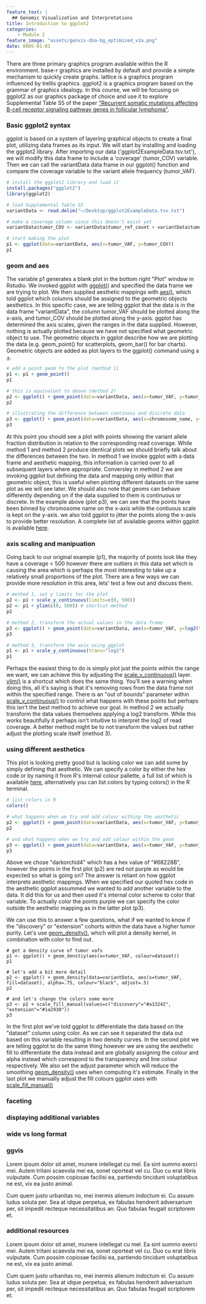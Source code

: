 ```yaml
---
feature_text: |
  ## Genomic Visualization and Interpretations
title: Introduction to ggplot2
categories:
    - Module 2
feature_image: "assets/genvis-dna-bg_optimized_v1a.png"
date: 0005-01-01
---
```


There are three primary graphics program available within the R environment. base-r graphics are installed by default and provide a simple mechanism to quickly create graphs. lattice is a graphics program influenced by trellis graphics. ggplot2 is a graphics program based on the grammar of graphics idealogy. In this course, we will be focusing on ggplot2 as our graphics package of choice and use it to explore Supplemental Table S5 of the paper ["Recurrent somatic mutations affecting B-cell receptor signaling pathway genes in follicular lymphoma"](http://www.bloodjournal.org/content/129/4/473/tab-figures-only).

### Basic ggplot2 syntax
ggplot is based on a system of layering graphical objects to create a final plot, utilizing data frames as its input. We will start by installing and loading the ggplot2 library. After importing our data ('ggplot2ExampleData.tsv.txt'), we will modify this data frame to include a 'coverage' (tumor_COV) variable. Then we can call the variantData data frame in our ggplot() function and compare the coverage variable to the variant allele frequency (tumor_VAF).

```R
# install the ggplot2 library and load it
install.packages("ggplot2")
library(ggplot2)

# load Supplemental Table S5
variantData <- read.delim("~/Desktop/ggplot2ExampleData.tsv.txt")

# make a coverage column since this doesn't exist yet
variantData$tumor_COV <- variantData$tumor_ref_count + variantData$tumor_var_count

# start making the plot
p1 <- ggplot(data=variantData, aes(x=tumor_VAF, y=tumor_COV))
p1
```

### geom and aes
The variable p1 generates a blank plot in the bottom right "Plot" window in Rstudio. We invoked ggplot with [ggplot()](http://ggplot2.tidyverse.org/reference/ggplot.html) and specified the data frame we are trying to plot. We then supplied aesthetic mappings with [aes()](http://ggplot2.tidyverse.org/reference/aes.html), which told ggplot which columns should be assigned to the geometric objects aesthetics. In this specific case, we are telling ggplot that the data is in the data frame "variantData", the column tumor_VAF should be plotted along the x-axis, and tumor_COV should be plotted along the y-axis. ggplot has determined the axis scales, given the ranges in the data supplied. However, nothing is actually plotted because we have not specified what geometric object to use. The geometric objects in ggplot describe how we are plotting the data (e.g. geom_point() for scatterplots, geom_bar() for bar charts). Geometric objects are added as plot layers to the ggplot() command using a [+](http://ggplot2.tidyverse.org/reference/gg-add.html).

```R
# add a point geom to the plot (method 1)
p1 <- p1 + geom_point()
p1

# this is equivalent to above (method 2)
p2 <- ggplot() + geom_point(data=variantData, aes(x=tumor_VAF, y=tumor_COV))
p2

# illustrating the difference between continous and discrete data
p3 <- ggplot() + geom_point(data=variantData, aes(x=chromosome_name, y=tumor_VAF), position="jitter")
p3
```

At this point you should see a plot with points showing the variant allele fraction distribution in relation to the corresponding read coverage. While method 1 and method 2 produce identical plots we should briefly talk about the differences between the two. In method 1 we invoke ggplot with a data frame and aesthetic mapping, this information is carried over to all subsequent layers where appropriate. Conversley in method 2 we are invoking ggplot but defining the data and mapping only within that geometric object, this is useful when plotting different datasets on the same plot as we will see later. We should also note that geoms can behave differently depending on if the data supplied to them is continuous or discrete. In the example above (plot p3), we can see that the points have been binned  by chromosome name on the x-axis while the contiuous scale is kept on the y-axis. we also told ggplot to jitter the points along the x-axis to provide better resolution. A complete list of available geoms within ggplot is available [here](http://ggplot2.tidyverse.org/reference/#section-layer-geoms).

### axis scaling and manipuation
Going back to our original example (p1), the majority of points look like they have a coverage < 500 however there are outliers in this data set which is causing the area which is perhaps the most interesting to take up a relatively small proportions of the plot. There are a few ways we can provide more resolution in this area, lets' test a few out and discuss them.

```R
# method 1, set y limits for the plot
p2 <- p1 + scale_y_continuous(limits=c(0, 500))
p2 <- p1 + ylim(c(0, 500)) # shortcut method
p2

# method 2, transform the actual values in the data frame
p3 <- ggplot() + geom_point(data=variantData, aes(x=tumor_VAF, y=log2(tumor_COV)))
p3

# method 3, transform the axis using ggplot
p1 <- p1 + scale_y_continuous(trans="log2")
p1
```

Perhaps the easiest thing to do is simply plot just the points within the range we want, we can achieve this by adjusting the [scale_y_continuous()](http://ggplot2.tidyverse.org/reference/scale_continuous.html) layer. [ylim()](http://ggplot2.tidyverse.org/reference/lims.html) is a shortcut which does the same thing. You'll see a warning when doing this, all it's saying is that it's removing rows from the data frame not within the specified range. There is an "out of bounds" parameter within [scale_y_continuous()](http://ggplot2.tidyverse.org/reference/scale_continuous.html) to control what happens with these points but perhaps this isn't the best method to achieve our goal. In method 2 we actually transform the data values themselves applying a log2 transform. While this works beautifully it perhaps isn't intuitive to interpret the log2 of read coverage. A better method might be to not transform the values but rather adjust the plotting scale itself (method 3).

### using different aesthetics

This plot is looking pretty good but is lacking color we can add some by simply defining that aesthetic. We can specify a color by either the hex code or by naming it from R's internal colour pallette, a full list of which is available [here](http://www.stat.columbia.edu/~tzheng/files/Rcolor.pdf), alternatively you can list colors by typing colors() in the R terminal.

```R
# list colors in R
colors()

# what happens when we try and add colour withing the aesthetic
p2 <- ggplot() + geom_point(data=variantData, aes(x=tumor_VAF, y=tumor_COV, colour="#68228B")) + scale_y_continuous(trans="log2")
p2

# and what happens when we try and add colour within the geom
p3 <- ggplot() + geom_point(data=variantData, aes(x=tumor_VAF, y=tumor_COV), colour="#68228B") + scale_y_continuous(trans="log2")
p3

```

Above we chose "darkorchid4" which has a hex value of "#68228B", however the points in the first plot (p2) are red not purple as would be expected so what is going on? The answer is reliant on how ggplot interprets aesthetic mappings. When we specified our quoted hex code in the aesthetic ggplot assummed we wanted to add another variable to the data. It did this for us and then used it's internal color scheme to color that variable. To actually color the points purple we can specify the color outside the aesthetic mapping as in the latter plot (p3).

We can use this to answer a few questions, what if we wanted to know if the "discovery" or "extension" cohorts within the data have a higher tumor purity. Let's use [geom_density()](http://ggplot2.tidyverse.org/reference/geom_density.html), which will plot a density kernel, in combination with color to find out.

```
# get a density curve of tumor vafs
p1 <- ggplot() + geom_denstiy(aes(x=tumor_VAF, colour=dataset))
p1

# let's add a bit more detail
p2 <- ggplot() + geom_density(data=variantData, aes(x=tumor_VAF, fill=dataset), alpha=.75, colour="black", adjust=.5)
p2

# and let's change the colors some more
p3 <- p2 + scale_fill_manual(values=c("discovery"="#a13242", "extension"="#1a2930"))
p3
```

In the first plot we've told ggplot to differentiate the data based on the "dataset" column using color. As we can see it separated the data out based on this variable resulting in two density curves. In the second plot we are telling ggplot to do the same thing however we are using the aesthetic fill to differentiate the data instead and are globally assigning the colour and alpha instead which correspond to the transparency and line colour respectively. We also set the adjust parameter which will reduce the smoothing [geom_density()](http://ggplot2.tidyverse.org/reference/geom_density.html) uses when computing it's estimate. Finally in the last plot we manually adjust the fill colours ggplot uses with [scale_fill_manual()](http://ggplot2.tidyverse.org/reference/scale_manual.html)

### faceting

### displaying additional variables

### wide vs long format

### ggvis
Lorem ipsum dolor sit amet, munere intellegat cu mel. Ea sint summo exerci mei. Autem tritani scaevola mei ea, sonet oporteat vel cu. Duo cu erat libris vulputate. Cum possim copiosae facilisi ea, partiendo tincidunt voluptatibus ne est, vix ea justo animal.

Cum quem justo urbanitas no, mei inermis alienum indoctum ei. Cu assum ludus soluta per. Sea at idque perpetua, ex fabulas hendrerit adversarium per, sit impedit recteque necessitatibus an. Quo fabulas feugait scriptorem et.

### additional resources
Lorem ipsum dolor sit amet, munere intellegat cu mel. Ea sint summo exerci mei. Autem tritani scaevola mei ea, sonet oporteat vel cu. Duo cu erat libris vulputate. Cum possim copiosae facilisi ea, partiendo tincidunt voluptatibus ne est, vix ea justo animal.

Cum quem justo urbanitas no, mei inermis alienum indoctum ei. Cu assum ludus soluta per. Sea at idque perpetua, ex fabulas hendrerit adversarium per, sit impedit recteque necessitatibus an. Quo fabulas feugait scriptorem et.
